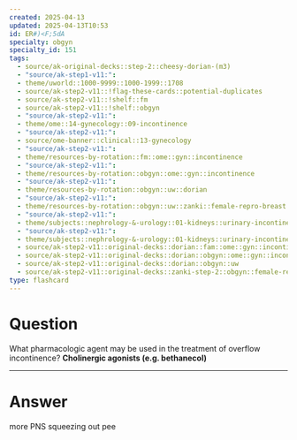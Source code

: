 ```yaml
---
created: 2025-04-13
updated: 2025-04-13T10:53
id: ER#)<F;5dA
specialty: obgyn
specialty_id: 151
tags:
  - source/ak-original-decks::step-2::cheesy-dorian-(m3)
  - "source/ak-step1-v11:": 
  - theme/uworld::1000-9999::1000-1999::1708
  - source/ak-step2-v11::!flag-these-cards::potential-duplicates
  - source/ak-step2-v11::!shelf::fm
  - source/ak-step2-v11::!shelf::obgyn
  - "source/ak-step2-v11:": 
  - theme/ome::14-gynecology::09-incontinence
  - "source/ak-step2-v11:": 
  - source/ome-banner::clinical::13-gynecology
  - "source/ak-step2-v11:": 
  - theme/resources-by-rotation::fm::ome::gyn::incontinence
  - "source/ak-step2-v11:": 
  - theme/resources-by-rotation::obgyn::ome::gyn::incontinence
  - "source/ak-step2-v11:": 
  - theme/resources-by-rotation::obgyn::uw::dorian
  - "source/ak-step2-v11:": 
  - theme/resources-by-rotation::obgyn::uw::zanki::female-repro-breast
  - "source/ak-step2-v11:": 
  - theme/subjects::nephrology-&-urology::01-kidneys::urinary-incontinence
  - "source/ak-step2-v11:": 
  - theme/subjects::nephrology-&-urology::01-kidneys::urinary-incontinence::overflow-incontinence::management
  - source/ak-step2-v11::original-decks::dorian::fam::ome::gyn::incontinence
  - source/ak-step2-v11::original-decks::dorian::obgyn::ome::gyn::incontinence
  - source/ak-step2-v11::original-decks::dorian::obgyn::uw
  - source/ak-step2-v11::original-decks::zanki-step-2::obgyn::female-repro-&-breast"
type: flashcard
---
```


# Question
What pharmacologic agent may be used in the treatment of overflow incontinence?   **Cholinergic agonists (e.g. bethanecol)**

---

# Answer
more PNS squeezing out pee